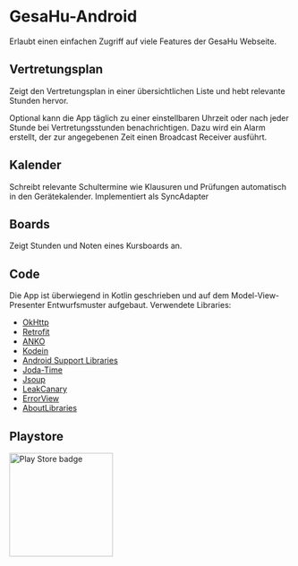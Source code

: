 # GesaHu-Android
Erlaubt einen einfachen Zugriff auf viele Features der GesaHu Webseite.

## Vertretungsplan
Zeigt den Vertretungsplan in einer übersichtlichen Liste und hebt relevante Stunden hervor.

Optional kann die App täglich zu einer einstellbaren Uhrzeit oder nach jeder Stunde bei Vertretungsstunden benachrichtigen. Dazu wird ein Alarm erstellt, der zur angegebenen Zeit einen Broadcast Receiver ausführt.

## Kalender
Schreibt relevante Schultermine wie Klausuren und Prüfungen automatisch in den Gerätekalender.
Implementiert als SyncAdapter

## Boards
Zeigt Stunden und Noten eines Kursboards an.

## Code
Die App ist überwiegend in Kotlin geschrieben und auf dem Model-View-Presenter Entwurfsmuster aufgebaut.
Verwendete Libraries:
* [OkHttp](http://square.github.io/okhttp/)
* [Retrofit](http://square.github.io/retrofit/)
* [ANKO](https://github.com/Kotlin/anko)
* [Kodein](https://github.com/SalomonBrys/Kodein)
* [Android Support Libraries](http://developer.android.com/tools/support-library/index.html)
* [Joda-Time](http://www.joda.org/joda-time/)
* [Jsoup](http://jsoup.org/)
* [LeakCanary](https://github.com/square/leakcanary)
* [ErrorView](https://github.com/xiprox/ErrorView)
* [AboutLibraries](https://github.com/mikepenz/AboutLibraries)

## Playstore
<a href="https://play.google.com/store/apps/details?id=rhedox.gesahuvertretungsplan"><img alt="Play Store badge" src="https://play.google.com/intl/en_us/badges/images/generic/de-play-badge.png" width="185"></img></a>
